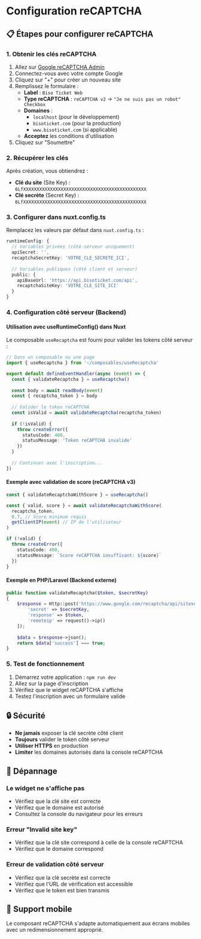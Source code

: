 # Configuration reCAPTCHA

## 📋 Étapes pour configurer reCAPTCHA

### 1. Obtenir les clés reCAPTCHA

1. Allez sur [Google reCAPTCHA Admin](https://www.google.com/recaptcha/admin)
2. Connectez-vous avec votre compte Google
3. Cliquez sur "+" pour créer un nouveau site
4. Remplissez le formulaire :
   - **Label** : `Biso Ticket Web`
   - **Type reCAPTCHA** : `reCAPTCHA v2` → `"Je ne suis pas un robot" Checkbox`
   - **Domaines** : 
     - `localhost` (pour le développement)
     - `bisoticket.com` (pour la production)
     - `www.bisoticket.com` (si applicable)
   - **Acceptez** les conditions d'utilisation
5. Cliquez sur "Soumettre"

### 2. Récupérer les clés

Après création, vous obtiendrez :
- **Clé du site** (Site Key) : `6LfXXXXXXXXXXXXXXXXXXXXXXXXXXXXXXXXXXXXXXXXXXXXXX`
- **Clé secrète** (Secret Key) : `6LfXXXXXXXXXXXXXXXXXXXXXXXXXXXXXXXXXXXXXXXXXXXXXX`

### 3. Configurer dans nuxt.config.ts

Remplacez les valeurs par défaut dans `nuxt.config.ts` :

```typescript
runtimeConfig: {
  // Variables privées (côté serveur uniquement)
  apiSecret: '',
  recaptchaSecretKey: 'VOTRE_CLE_SECRETE_ICI',
  
  // Variables publiques (côté client et serveur)
  public: {
    apiBaseUrl: 'https://api.bisoticket.com/api',
    recaptchaSiteKey: 'VOTRE_CLE_SITE_ICI'
  }
}
```

### 4. Configuration côté serveur (Backend)

#### Utilisation avec useRuntimeConfig() dans Nuxt

Le composable `useRecaptcha` est fourni pour valider les tokens côté serveur :

```typescript
// Dans un composable ou une page
import { useRecaptcha } from '~/composables/useRecaptcha'

export default defineEventHandler(async (event) => {
  const { validateRecaptcha } = useRecaptcha()
  
  const body = await readBody(event)
  const { recaptcha_token } = body
  
  // Valider le token reCAPTCHA
  const isValid = await validateRecaptcha(recaptcha_token)
  
  if (!isValid) {
    throw createError({
      statusCode: 400,
      statusMessage: 'Token reCAPTCHA invalide'
    })
  }
  
  // Continuer avec l'inscription...
})
```

#### Exemple avec validation de score (reCAPTCHA v3)

```typescript
const { validateRecaptchaWithScore } = useRecaptcha()

const { valid, score } = await validateRecaptchaWithScore(
  recaptcha_token, 
  0.7, // Score minimum requis
  getClientIP(event) // IP de l'utilisateur
)

if (!valid) {
  throw createError({
    statusCode: 400,
    statusMessage: `Score reCAPTCHA insuffisant: ${score}`
  })
}
```

#### Exemple en PHP/Laravel (Backend externe)

```php
public function validateRecaptcha($token, $secretKey)
{
    $response = Http::post('https://www.google.com/recaptcha/api/siteverify', [
        'secret' => $secretKey,
        'response' => $token,
        'remoteip' => request()->ip()
    ]);
    
    $data = $response->json();
    return $data['success'] === true;
}
```

### 5. Test de fonctionnement

1. Démarrez votre application : `npm run dev`
2. Allez sur la page d'inscription
3. Vérifiez que le widget reCAPTCHA s'affiche
4. Testez l'inscription avec un formulaire valide

## 🔒 Sécurité

- **Ne jamais** exposer la clé secrète côté client
- **Toujours** valider le token côté serveur
- **Utiliser HTTPS** en production
- **Limiter** les domaines autorisés dans la console reCAPTCHA

## 🐛 Dépannage

### Le widget ne s'affiche pas
- Vérifiez que la clé site est correcte
- Vérifiez que le domaine est autorisé
- Consultez la console du navigateur pour les erreurs

### Erreur "Invalid site key"
- Vérifiez que la clé site correspond à celle de la console reCAPTCHA
- Vérifiez que le domaine correspond

### Erreur de validation côté serveur
- Vérifiez que la clé secrète est correcte
- Vérifiez que l'URL de vérification est accessible
- Vérifiez que le token est bien transmis

## 📱 Support mobile

Le composant reCAPTCHA s'adapte automatiquement aux écrans mobiles avec un redimensionnement approprié.
